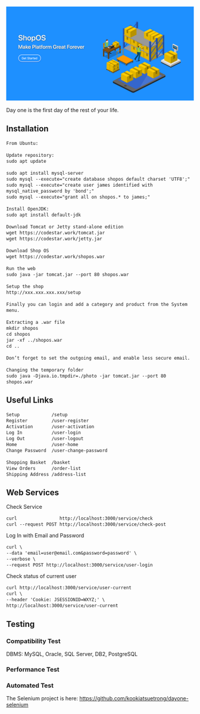 ![](ogp.png)

Day one is the first day of the rest of your life.


## Installation

```
From Ubuntu:

Update repository:
sudo apt update

sudo apt install mysql-server
sudo mysql --execute="create database shopos default charset 'UTF8';"
sudo mysql --execute="create user james identified with mysql_native_password by 'bond';"
sudo mysql --execute="grant all on shopos.* to james;"

Install OpenJDK:
sudo apt install default-jdk

Download Tomcat or Jetty stand-alone edition
wget https://codestar.work/tomcat.jar
wget https://codestar.work/jetty.jar

Download Shop OS
wget https://codestar.work/shopos.war

Run the web
sudo java -jar tomcat.jar --port 80 shopos.war

Setup the shop
http://xxx.xxx.xxx.xxx/setup

Finally you can login and add a category and product from the System menu.

Extracting a .war file
mkdir shopos
cd shopos
jar -xf ../shopos.war
cd ..

Don’t forget to set the outgoing email, and enable less secure email.

Changing the temporary folder
sudo java -Djava.io.tmpdir=./photo -jar tomcat.jar --port 80 shopos.war

```

## Useful Links
```
Setup            /setup
Register         /user-register
Activation       /user-activation
Log In           /user-login
Log Out          /user-logout
Home             /user-home
Change Password  /user-change-password

Shopping Basket  /basket
View Orders      /order-list
Shipping Address /address-list

```

## Web Services

Check Service
```
curl                http://localhost:3000/service/check
curl --request POST http://localhost:3000/service/check-post
```

Log In with Email and Password
```
curl \
--data 'email=user@email.com&password=password' \
--verbose \
--request POST http://localhost:3000/service/user-login
```

Check status of current user
```
curl http://localhost:3000/service/user-current
curl \
--header 'Cookie: JSESSIONID=WXYZ;' \
http://localhost:3000/service/user-current
```



## Testing

### Compatibility Test

DBMS: MySQL, Oracle, SQL Server, DB2, PostgreSQL


### Performance Test


### Automated Test
The Selenium project is here: https://github.com/kookiatsuetrong/dayone-selenium

